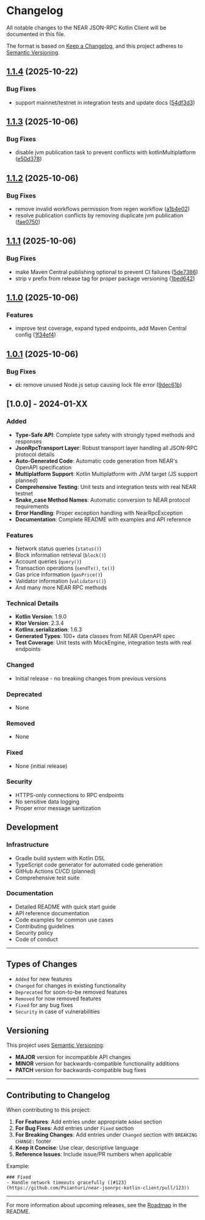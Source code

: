 # Changelog

All notable changes to the NEAR JSON-RPC Kotlin Client will be documented in this file.

The format is based on [Keep a Changelog](https://keepachangelog.com/en/1.0.0/),
and this project adheres to [Semantic Versioning](https://semver.org/spec/v2.0.0.html).

## [1.1.4](https://github.com/Psianturi/near-jsonrpc-kotlin-client/compare/v1.1.3...v1.1.4) (2025-10-22)


### Bug Fixes

* support mainnet/testnet in integration tests and update docs ([54df3d3](https://github.com/Psianturi/near-jsonrpc-kotlin-client/commit/54df3d3cb6252b86f24926816407d34a2c47a5fa))

## [1.1.3](https://github.com/Psianturi/near-jsonrpc-kotlin-client/compare/v1.1.2...v1.1.3) (2025-10-06)


### Bug Fixes

* disable jvm publication task to prevent conflicts with kotlinMultiplatform ([e50d378](https://github.com/Psianturi/near-jsonrpc-kotlin-client/commit/e50d378b28d5e3833082eb90b2f3f9e0eebe1096))

## [1.1.2](https://github.com/Psianturi/near-jsonrpc-kotlin-client/compare/v1.1.1...v1.1.2) (2025-10-06)


### Bug Fixes

* remove invalid workflows permission from regen workflow ([a1b4e02](https://github.com/Psianturi/near-jsonrpc-kotlin-client/commit/a1b4e02ccc3d2e7b895f80a179e1ea3bcd861ee7))
* resolve publication conflicts by removing duplicate jvm publication ([fae0750](https://github.com/Psianturi/near-jsonrpc-kotlin-client/commit/fae0750c3299e8f59cda2449382cc661152e3b05))

## [1.1.1](https://github.com/Psianturi/near-jsonrpc-kotlin-client/compare/v1.1.0...v1.1.1) (2025-10-06)


### Bug Fixes

* make Maven Central publishing optional to prevent CI failures ([5de7386](https://github.com/Psianturi/near-jsonrpc-kotlin-client/commit/5de738606fadec21704fe4d0ce3796ceaa8ca69b))
* strip v prefix from release tag for proper package versioning ([1bed642](https://github.com/Psianturi/near-jsonrpc-kotlin-client/commit/1bed6421efeeaf7ca91e0ff6034e577516a37ecc))

## [1.1.0](https://github.com/Psianturi/near-jsonrpc-kotlin-client/compare/v1.0.1...v1.1.0) (2025-10-06)


### Features

* improve test coverage, expand typed endpoints, add Maven Central config ([1f34ef4](https://github.com/Psianturi/near-jsonrpc-kotlin-client/commit/1f34ef419ba11e929dad0988f9745a223ba182ac))

## [1.0.1](https://github.com/Psianturi/near-jsonrpc-kotlin-client/compare/v1.0.0...v1.0.1) (2025-10-06)


### Bug Fixes

* **ci:** remove unused Node.js setup causing lock file error ([9dec61b](https://github.com/Psianturi/near-jsonrpc-kotlin-client/commit/9dec61be76638a41841548cb2d98f6064f8ca419))

## [1.0.0] - 2024-01-XX

### Added
- **Type-Safe API**: Complete type safety with strongly typed methods and responses
- **JsonRpcTransport Layer**: Robust transport layer handling all JSON-RPC protocol details
- **Auto-Generated Code**: Automatic code generation from NEAR's OpenAPI specification
- **Multiplatform Support**: Kotlin Multiplatform with JVM target (JS support planned)
- **Comprehensive Testing**: Unit tests and integration tests with real NEAR testnet
- **Snake_case Method Names**: Automatic conversion to NEAR protocol requirements
- **Error Handling**: Proper exception handling with NearRpcException
- **Documentation**: Complete README with examples and API reference

### Features
- Network status queries (`status()`)
- Block information retrieval (`block()`)
- Account queries (`query()`)
- Transaction operations (`sendTx()`, `tx()`)
- Gas price information (`gasPrice()`)
- Validator information (`validators()`)
- And many more NEAR RPC methods

### Technical Details
- **Kotlin Version**: 1.9.0
- **Ktor Version**: 2.3.4
- **Kotlinx.serialization**: 1.6.3
- **Generated Types**: 100+ data classes from NEAR OpenAPI spec
- **Test Coverage**: Unit tests with MockEngine, integration tests with real endpoints

### Changed
- Initial release - no breaking changes from previous versions

### Deprecated
- None

### Removed
- None

### Fixed
- None (initial release)

### Security
- HTTPS-only connections to RPC endpoints
- No sensitive data logging
- Proper error message sanitization

## Development

### Infrastructure
- Gradle build system with Kotlin DSL
- TypeScript code generator for automated code generation
- GitHub Actions CI/CD (planned)
- Comprehensive test suite

### Documentation
- Detailed README with quick start guide
- API reference documentation
- Code examples for common use cases
- Contributing guidelines
- Security policy
- Code of conduct

---

## Types of Changes

- `Added` for new features
- `Changed` for changes in existing functionality
- `Deprecated` for soon-to-be removed features
- `Removed` for now removed features
- `Fixed` for any bug fixes
- `Security` in case of vulnerabilities

## Versioning

This project uses [Semantic Versioning](https://semver.org/):

- **MAJOR** version for incompatible API changes
- **MINOR** version for backwards-compatible functionality additions
- **PATCH** version for backwards-compatible bug fixes

---

## Contributing to Changelog

When contributing to this project:

1. **For Features**: Add entries under appropriate `Added` section
2. **For Bug Fixes**: Add entries under `Fixed` section
3. **For Breaking Changes**: Add entries under `Changed` section with `BREAKING CHANGE:` footer
4. **Keep it Concise**: Use clear, descriptive language
5. **Reference Issues**: Include issue/PR numbers when applicable

Example:
```
### Fixed
- Handle network timeouts gracefully ([#123](https://github.com/Psianturi/near-jsonrpc-kotlin-client/pull/123))
```

---

For more information about upcoming releases, see the [Roadmap](https://github.com/Psianturi/near-jsonrpc-kotlin-client#roadmap) in the README.
